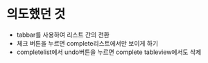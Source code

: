 # 의도했던 것
* tabbar를 사용하여 리스트 간의 전환
* 체크 버튼을 누르면 complete리스트에서만 보이게 하기
* completelist에서 undo버튼을 누르면 complete tableview에서도 삭제
